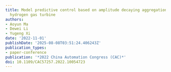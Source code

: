 ```yaml
---
title: Model predictive control based on amplitude decaying aggregation strategy for
  hydrogen gas turbine
authors:
- Aoyun Ma
- Dewei Li
- Yugeng Xi
date: '2022-11-01'
publishDate: '2025-08-08T03:51:24.406243Z'
publication_types:
- paper-conference
publication: '*2022 China Automation Congress (CAC)*'
doi: 10.1109/CAC57257.2022.10054723
---
```

